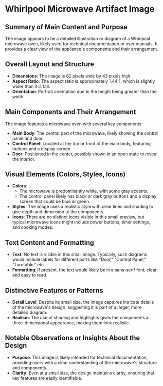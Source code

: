 # Whirlpool Microwave Artifact Image

## Summary of Main Content and Purpose
The image appears to be a detailed illustration or diagram of a Whirlpool microwave oven, likely used for technical documentation or user manuals. It provides a clear view of the appliance's components and their arrangement.

## Overall Layout and Structure
- **Dimensions**: The image is 62 pixels wide by 43 pixels high.
- **Aspect Ratio**: The aspect ratio is approximately 1.44:1, which is slightly wider than it is tall.
- **Orientation**: Portrait orientation due to the height being greater than the width.

## Main Components and Their Arrangement
The image features a microwave oven with several key components:
- **Main Body**: The central part of the microwave, likely showing the control panel and door.
- **Control Panel**: Located at the top or front of the main body, featuring buttons and a display screen.
- **Door**: Positioned in the center, possibly shown in an open state to reveal the interior.

## Visual Elements (Colors, Styles, Icons)
- **Colors**:
  - The microwave is predominantly white, with some gray accents.
  - The control panel likely has black or dark gray buttons and a display screen that could be blue or green.
- **Styles**: The image uses a realistic style with clear lines and shading to give depth and dimension to the components.
- **Icons**: There are no distinct icons visible in this small preview, but typical microwave icons might include power buttons, timer settings, and cooking modes.

## Text Content and Formatting
- **Text**: No text is visible in this small image. Typically, such diagrams would include labels for different parts like "Door," "Control Panel," "Turntable," etc.
- **Formatting**: If present, the text would likely be in a sans-serif font, clear and easy to read.

## Distinctive Features or Patterns
- **Detail Level**: Despite its small size, the image captures intricate details of the microwave's design, suggesting it is part of a larger, more detailed diagram.
- **Realism**: The use of shading and highlights gives the components a three-dimensional appearance, making them look realistic.

## Notable Observations or Insights About the Design
- **Purpose**: This image is likely intended for technical documentation, providing users with a clear understanding of the microwave's structure and components.
- **Clarity**: Even at a small size, the design maintains clarity, ensuring that key features are easily identifiable.